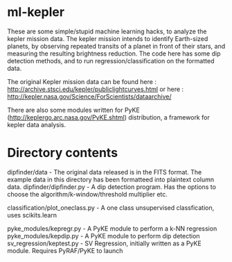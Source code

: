 ml-kepler
=========
These are some simple/stupid machine learning hacks, to analyze the kepler mission data. The kepler mission intends to identify Earth-sized planets, by observing repeated transits of a planet in front of their stars, and measuring the resulting brightness reduction. The code here has some dip detection methods, and to run regression/classification on the formatted data.

The original Kepler mission data can be found here : http://archive.stsci.edu/kepler/publiclightcurves.html or here : http://kepler.nasa.gov/Science/ForScientists/dataarchive/

There are also some modules written for PyKE (http://keplergo.arc.nasa.gov/PyKE.shtml) distribution, a framework for kepler data analysis.


Directory contents 
==================

dipfinder/data				- The original data released is in the FITS format. The example data in this directory
						has been formatteed into plaintext column data.
dipfinder/dipfinder.py			- A dip detection program. Has the options to choose the algorithm/k-window/threshold multiplier etc.

classification/plot_oneclass.py		- A one class unsupervised classfication, uses scikits.learn

pyke_modules/kepregr.py 		- A PyKE module to perform a k-NN regression
pyke_modules/kepdip.py			- A PyKE module to perform dip detection
sv_regression/keptest.py		- SV Regression, initially written as a PyKE module. Requires PyRAF/PyKE to launch

